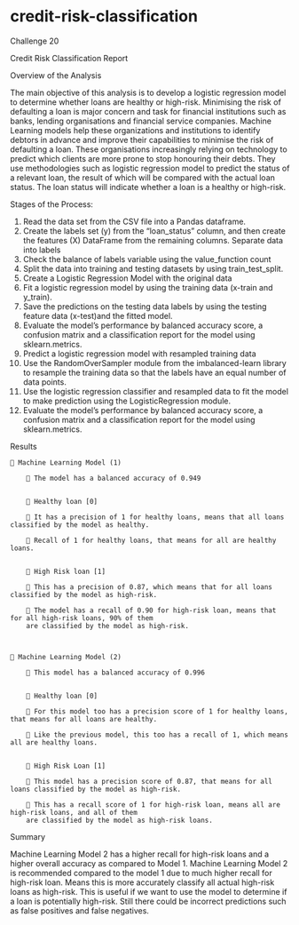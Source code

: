 # credit-risk-classification
 Challenge 20


Credit Risk Classification Report

Overview of the Analysis

The main objective of this analysis is to develop a logistic regression model to determine whether loans are healthy or high-risk. Minimising the risk of defaulting a loan is major concern and task for financial institutions such as banks, lending organisations and financial service companies.
Machine Learning models help these organizations and institutions to identify debtors in advance and improve their capabilities to minimise the risk of defaulting a loan.
These organisations increasingly relying on technology to predict which clients are more prone to stop honouring their debts. They use methodologies such as logistic regression model to predict the status of a relevant loan, the result of which will be compared with the actual loan status. The loan status will indicate whether a loan is a healthy or high-risk.

Stages of the Process:

1.	Read the data set from the CSV file into a Pandas dataframe.
2.	Create the labels set (y) from the “loan_status” column, and then create the features (X) DataFrame from the remaining columns. Separate data into labels
3.	Check the balance of labels variable using the value_function count
4.	Split the data into training and testing datasets by using train_test_split.
5.	Create a Logistic Regression Model with the original data
6.	Fit a logistic regression model by using the training data (x-train and y_train).
7.	Save the predictions on the testing data labels by using the testing feature data (x-test)and the fitted model.
8.	Evaluate the model’s performance by balanced accuracy score, a confusion matrix and a classification report for the model using sklearn.metrics.
9.	Predict a logistic regression model with resampled training data 
10.	Use the RandomOverSampler module from the imbalanced-learn library to resample the training data so that the labels have an equal number of data points.
11.	Use the logistic regression classifier and resampled data to fit the model to make prediction using the LogisticRegression module.
12.	Evaluate the model’s performance by balanced accuracy score, a confusion matrix and a classification report for the model using sklearn.metrics. 





Results

	 Machine Learning Model (1)

		 The model has a balanced accuracy of 0.949
		

		 Healthy loan [0]

		 It has a precision of 1 for healthy loans, means that all loans classified by the model as healthy.

		 Recall of 1 for healthy loans, that means for all are healthy loans.


		 High Risk loan [1]

		 This has a precision of 0.87, which means that for all loans classified by the model as high-risk.

		 The model has a recall of 0.90 for high-risk loan, means that for all high-risk loans, 90% of them 
		are classified by the model as high-risk.



	 Machine Learning Model (2)

		 This model has a balanced accuracy of 0.996
		

		 Healthy loan [0]

		 For this model too has a precision score of 1 for healthy loans, that means for all loans are healthy.

		 Like the previous model, this too has a recall of 1, which means all are healthy loans.


		 High Risk Loan [1]

		 This model has a precision score of 0.87, that means for all loans classified by the model as high-risk.

		 This has a recall score of 1 for high-risk loan, means all are high-risk loans, and all of them 
		are classified by the model as high-risk loans.

	
Summary

Machine Learning Model 2 has a higher recall for high-risk loans and a higher overall accuracy as compared to Model 1. Machine Learning Model 2 is recommended compared to the model 1 due to much higher recall for high-risk loan. Means this is more accurately classify all actual high-risk loans as high-risk. This is useful if we want to use the model to determine if a loan is potentially high-risk. 
Still there could be incorrect predictions such as false positives and false negatives.
